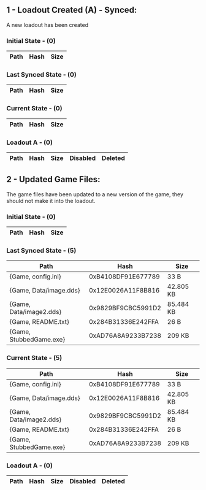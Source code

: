 ﻿## 1 - Loadout Created (A) - Synced:
A new loadout has been created
### Initial State - (0)
| Path | Hash | Size |
| --- | --- | --- |
### Last Synced State - (0)
| Path | Hash | Size |
| --- | --- | --- |
### Current State - (0)
| Path | Hash | Size |
| --- | --- | --- |
### Loadout A - (0)
| Path | Hash | Size | Disabled | Deleted |
| --- | --- | --- | --- | --- |



## 2 - Updated Game Files:
The game files have been updated to a new version of the game, they should not make it into the loadout.
### Initial State - (0)
| Path | Hash | Size |
| --- | --- | --- |
### Last Synced State - (5)
| Path | Hash | Size |
| --- | --- | --- |
| {Game, config.ini} | 0xB4108DF91E677789 | 33 B |
| {Game, Data/image.dds} | 0x12E0026A11F8B816 | 42.805 KB |
| {Game, Data/image2.dds} | 0x9829BF9CBC5991D2 | 85.484 KB |
| {Game, README.txt} | 0x284B31336E242FFA | 26 B |
| {Game, StubbedGame.exe} | 0xAD76A8A9233B7238 | 209 KB |
### Current State - (5)
| Path | Hash | Size |
| --- | --- | --- |
| {Game, config.ini} | 0xB4108DF91E677789 | 33 B |
| {Game, Data/image.dds} | 0x12E0026A11F8B816 | 42.805 KB |
| {Game, Data/image2.dds} | 0x9829BF9CBC5991D2 | 85.484 KB |
| {Game, README.txt} | 0x284B31336E242FFA | 26 B |
| {Game, StubbedGame.exe} | 0xAD76A8A9233B7238 | 209 KB |
### Loadout A - (0)
| Path | Hash | Size | Disabled | Deleted |
| --- | --- | --- | --- | --- |



